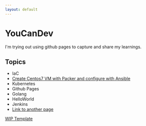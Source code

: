 ```yaml
---
layout: default
---
```


# YouCanDev
I'm trying out using github pages to capture and share my learnings.

## Topics

-   IaC
  -  [Create Centos7 VM with Packer and configure with Ansible](./ansibleCentos7.html)
-   Kubernetes
-   Github Pages
-   Golang
  -   HelloWorld
-   Jenkins
-   [Link to another page](./another-page.html)

[WIP Template](./template.html)
